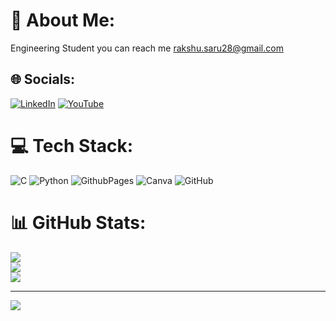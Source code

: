 
# 💫 About Me:
Engineering Student 
you can reach me rakshu.saru28@gmail.com

## 🌐 Socials:
[![LinkedIn](https://img.shields.io/badge/LinkedIn-%230077B5.svg?logo=linkedin&logoColor=white)](https://linkedin.com/in/Rakshitha-g-449404290) [![YouTube](https://img.shields.io/badge/YouTube-%23FF0000.svg?logo=YouTube&logoColor=white)](https://youtube.com/@NammaneadugeChayashekhar) 

# 💻 Tech Stack:
![C](https://img.shields.io/badge/c-%2300599C.svg?style=plastic&logo=c&logoColor=white) ![Python](https://img.shields.io/badge/python-3670A0?style=plastic&logo=python&logoColor=ffdd54) ![GithubPages](https://img.shields.io/badge/github%20pages-121013?style=plastic&logo=github&logoColor=white) ![Canva](https://img.shields.io/badge/Canva-%2300C4CC.svg?style=plastic&logo=Canva&logoColor=white) ![GitHub](https://img.shields.io/badge/github-%23121011.svg?style=plastic&logo=github&logoColor=white)
# 📊 GitHub Stats:
![](https://github-readme-stats.vercel.app/api?username=Rakshitha-G-2024&theme=default&hide_border=false&include_all_commits=false&count_private=false)<br/>
![](https://github-readme-streak-stats.herokuapp.com/?user=Rakshitha-G-2024&theme=default&hide_border=false)<br/>
![](https://github-readme-stats.vercel.app/api/top-langs/?username=Rakshitha-G-2024&theme=default&hide_border=false&include_all_commits=false&count_private=false&layout=compact)

---
[![](https://visitcount.itsvg.in/api?id=Rakshitha-G-2024&icon=0&color=0)](https://visitcount.itsvg.in)

